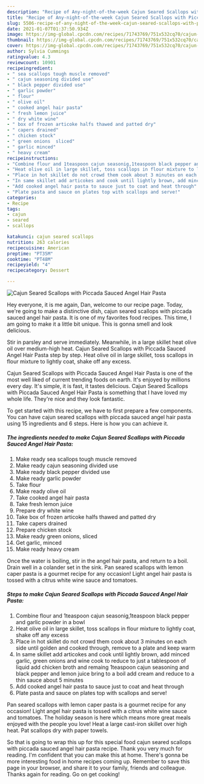 ```yaml
---
description: "Recipe of Any-night-of-the-week Cajun Seared Scallops with Piccada Sauced Angel Hair Pasta"
title: "Recipe of Any-night-of-the-week Cajun Seared Scallops with Piccada Sauced Angel Hair Pasta"
slug: 5506-recipe-of-any-night-of-the-week-cajun-seared-scallops-with-piccada-sauced-angel-hair-pasta
date: 2021-01-07T01:37:50.934Z
image: https://img-global.cpcdn.com/recipes/71743769/751x532cq70/cajun-seared-scallops-with-piccada-sauced-angel-hair-pasta-recipe-main-photo.jpg
thumbnail: https://img-global.cpcdn.com/recipes/71743769/751x532cq70/cajun-seared-scallops-with-piccada-sauced-angel-hair-pasta-recipe-main-photo.jpg
cover: https://img-global.cpcdn.com/recipes/71743769/751x532cq70/cajun-seared-scallops-with-piccada-sauced-angel-hair-pasta-recipe-main-photo.jpg
author: Sylvia Cummings
ratingvalue: 4.3
reviewcount: 10901
recipeingredient:
- " sea scallops tough muscle removed"
- " cajun seasoning divided use"
- " black pepper divided use"
- " garlic powder"
- " flour"
- " olive oil"
- " cooked angel hair pasta"
- " fresh lemon juice"
- " dry white wine"
- " box of frozen articoke halfs thawed and patted dry"
- " capers drained"
- " chicken stock"
- " green onions  sliced"
- " garlic minced"
- " heavy cream"
recipeinstructions:
- "Combine flour and 1teaspoon cajun seasonig,1teaspoon black pepper and garlic powder in a bowl"
- "Heat olive oil in large skillet, toss scallops in flour mixture to lightly coat, shake off any excess"
- "Place in hot skillet do not crowd them cook about 3 minutes on each side until golden and cooked through, remove to a plate  and keep warm"
- "In same skillet add articokes and cook until lightly brown, add minced garlic, green onions and wine cook to reduce to just a tablespoon of liquid add chicken broth and remaing 1teaspoon cajun seasoning and black pepper and lemon juice bring to a boil add cream and reduce to a thin sauce about 5 minutes"
- "Add cooked angel hair pasta to sauce just to coat and heat through"
- "Plate pasta and sauce on plates top with scallops and serve!"
categories:
- Recipe
tags:
- cajun
- seared
- scallops

katakunci: cajun seared scallops 
nutrition: 263 calories
recipecuisine: American
preptime: "PT35M"
cooktime: "PT48M"
recipeyield: "4"
recipecategory: Dessert

---
```



![Cajun Seared Scallops with Piccada Sauced Angel Hair Pasta](https://img-global.cpcdn.com/recipes/71743769/751x532cq70/cajun-seared-scallops-with-piccada-sauced-angel-hair-pasta-recipe-main-photo.jpg)

Hey everyone, it is me again, Dan, welcome to our recipe page. Today, we're going to make a distinctive dish, cajun seared scallops with piccada sauced angel hair pasta. It is one of my favorites food recipes. This time, I am going to make it a little bit unique. This is gonna smell and look delicious.

Stir in parsley and serve immediately. Meanwhile, in a large skillet heat olive oil over medium-high heat. Cajun Seared Scallops with Piccada Sauced Angel Hair Pasta step by step. Heat olive oil in large skillet, toss scallops in flour mixture to lightly coat, shake off any excess.

Cajun Seared Scallops with Piccada Sauced Angel Hair Pasta is one of the most well liked of current trending foods on earth. It's enjoyed by millions every day. It's simple, it is fast, it tastes delicious. Cajun Seared Scallops with Piccada Sauced Angel Hair Pasta is something that I have loved my whole life. They're nice and they look fantastic.


To get started with this recipe, we have to first prepare a few components. You can have cajun seared scallops with piccada sauced angel hair pasta using 15 ingredients and 6 steps. Here is how you can achieve it.

<!--inarticleads1-->

##### The ingredients needed to make Cajun Seared Scallops with Piccada Sauced Angel Hair Pasta:

1. Make ready  sea scallops tough muscle removed
1. Make ready  cajun seasoning divided use
1. Make ready  black pepper divided use
1. Make ready  garlic powder
1. Take  flour
1. Make ready  olive oil
1. Take  cooked angel hair pasta
1. Take  fresh lemon juice
1. Prepare  dry white wine
1. Take  box of frozen articoke halfs thawed and patted dry
1. Take  capers drained
1. Prepare  chicken stock
1. Make ready  green onions,  sliced
1. Get  garlic, minced
1. Make ready  heavy cream


Once the water is boiling, stir in the angel hair pasta, and return to a boil. Drain well in a colander set in the sink. Pan seared scallops with lemon caper pasta is a gourmet recipe for any occasion! Light angel hair pasta is tossed with a citrus white wine sauce and tomatoes. 

<!--inarticleads2-->

##### Steps to make Cajun Seared Scallops with Piccada Sauced Angel Hair Pasta:

1. Combine flour and 1teaspoon cajun seasonig,1teaspoon black pepper and garlic powder in a bowl
1. Heat olive oil in large skillet, toss scallops in flour mixture to lightly coat, shake off any excess
1. Place in hot skillet do not crowd them cook about 3 minutes on each side until golden and cooked through, remove to a plate  and keep warm
1. In same skillet add articokes and cook until lightly brown, add minced garlic, green onions and wine cook to reduce to just a tablespoon of liquid add chicken broth and remaing 1teaspoon cajun seasoning and black pepper and lemon juice bring to a boil add cream and reduce to a thin sauce about 5 minutes
1. Add cooked angel hair pasta to sauce just to coat and heat through
1. Plate pasta and sauce on plates top with scallops and serve!


Pan seared scallops with lemon caper pasta is a gourmet recipe for any occasion! Light angel hair pasta is tossed with a citrus white wine sauce and tomatoes. The holiday season is here which means more great meals enjoyed with the people you love! Heat a large cast-iron skillet over high heat. Pat scallops dry with paper towels. 

So that is going to wrap this up for this special food cajun seared scallops with piccada sauced angel hair pasta recipe. Thank you very much for reading. I'm confident that you can make this at home. There's gonna be more interesting food in home recipes coming up. Remember to save this page in your browser, and share it to your family, friends and colleague. Thanks again for reading. Go on get cooking!
